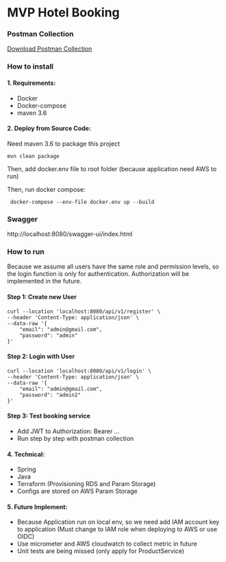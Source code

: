 # MVP Hotel Booking

### Postman Collection
[Download Postman Collection](https://github.com/binhtt13122000/booking_mvp_hrs/blob/main/MVP_Hotel.postman_collection.json)
### How to install
#### 1. Requirements:
- Docker
- Docker-compose
- maven 3.6
#### 2. Deploy from Source Code:
Need maven 3.6 to package this project
```shell
mvn clean package
```
Then, add docker.env file to root folder (because application need AWS to run)

Then, run docker compose:

```shell
 docker-compose --env-file docker.env up --build
```

### Swagger

http://localhost:8080/swagger-ui/index.html

### How to run

Because we assume all users have the same role and permission levels, so the login function is only for authentication.
Authorization will be implemented in the future.

#### Step 1: Create new User

```shell
curl --location 'localhost:8080/api/v1/register' \
--header 'Content-Type: application/json' \
--data-raw '{
    "email": "admin@gmail.com",
    "password": "admin"
}'
```

#### Step 2: Login with User
```shell
curl --location 'localhost:8080/api/v1/login' \
--header 'Content-Type: application/json' \
--data-raw '{
    "email": "admin@gmail.com",
    "password": "admin2"
}'
```

#### Step 3: Test booking service
- Add JWT to Authorization: Bearer ...
- Run step by step with postman collection

#### 4. Technical:
- Spring
- Java
- Terraform (Provisioning RDS and Param Storage)
- Configs are stored on AWS Param Storage

#### 5. Future Implement:
- Because Application run on local env, so we need add IAM account key to application (Must change to IAM role when deploying to AWS or use OIDC)
- Use micrometer and AWS cloudwatch to collect metric in future
- Unit tests are being missed (only apply for ProductService)
